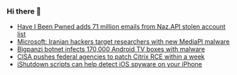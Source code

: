 ### Hi there 👋

<!--START_SECTION:feed-->
* [Have I Been Pwned adds 71 million emails from Naz.API stolen account list](https://www.bleepingcomputer.com/news/security/have-i-been-pwned-adds-71-million-emails-from-nazapi-stolen-account-list/)
* [Microsoft: Iranian hackers target researchers with new MediaPl malware](https://www.bleepingcomputer.com/news/security/microsoft-iranian-hackers-target-researchers-with-new-mediapl-malware/)
* [Bigpanzi botnet infects 170,000 Android TV boxes with malware](https://www.bleepingcomputer.com/news/security/bigpanzi-botnet-infects-170-000-android-tv-boxes-with-malware/)
* [CISA pushes federal agencies to patch Citrix RCE within a week](https://www.bleepingcomputer.com/news/security/cisa-pushes-federal-agencies-to-patch-citrix-rce-within-a-week/)
* [iShutdown scripts can help detect iOS spyware on your iPhone](https://www.bleepingcomputer.com/news/security/ishutdown-scripts-can-help-detect-ios-spyware-on-your-iphone/)
<!--END_SECTION:feed-->

<!--
**frankenk/frankenk** is a ✨ _special_ ✨ repository because its `README.md` (this file) appears on your GitHub profile.

Here are some ideas to get you started:

- 🔭 I’m currently working on ...
- 🌱 I’m currently learning ...
- 👯 I’m looking to collaborate on ...
- 🤔 I’m looking for help with ...
- 💬 Ask me about ...
- 📫 How to reach me: ...
- 😄 Pronouns: ...
- ⚡ Fun fact: ...
-->



